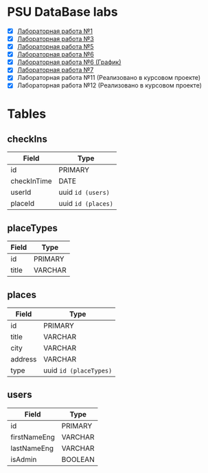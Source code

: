# PSU DataBase labs

 - [x]  [Лабораторная работа №1](https://pavelkeyzik.github.io/psu--db/lab_1/)
 - [x]  [Лабораторная работа №3](https://keyzik-lab-2.herokuapp.com/)
 - [x]  [Лабораторная работа №5](https://pavelkeyzik.github.io/psu--db/lab_3/)
 - [x]  [Лабораторная работа №6](https://github.com/pavelkeyzik/psu--db/tree/master/lab_6/)
 - [x]  [Лабораторная работа №6 (График)](https://pavelkeyzik.github.io/psu--db/graphic/)
 - [x]  [Лабораторная работа №7](https://github.com/pavelkeyzik/psu--db/tree/master/lab_7/)
 - [x]  Лабораторная работа №11 (Реализовано в курсовом проекте)
 - [x]  Лабораторная работа №12 (Реализовано в курсовом проекте)

# Tables

## checkIns
|Field|Type|
|-|-|
|id|PRIMARY|
|checkInTime|DATE|
|userId|uuid `id (users)`|
|placeId|uuid `id (places)`|

## placeTypes
|Field|Type|
|-|-|
|id|PRIMARY|
|title|VARCHAR|

## places
|Field|Type|
|-|-|
|id|PRIMARY|
|title|VARCHAR|
|city|VARCHAR|
|address|VARCHAR|
|type|uuid `id (placeTypes)`|

## users
|Field|Type|
|-|-|
|id|PRIMARY|
|firstNameEng|VARCHAR|
|lastNameEng|VARCHAR|
|isAdmin|BOOLEAN|
